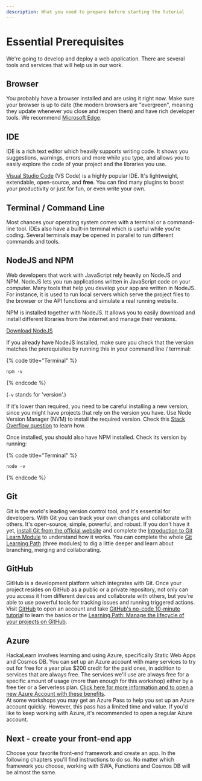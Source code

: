 ```yaml
---
description: What you need to prepare before starting the tutorial
---
```


# Essential Prerequisites

We're going to develop and deploy a web application. There are several tools and services that will help us in our work. 

## Browser

You probably have a browser installed and are using it right now. Make sure your browser is up to date \(the modern browsers are "evergreen", meaning they update whenever you close and reopen them\) and have rich developer tools. We recommend [Microsoft Edge](https://www.microsoft.com/edge?WT.mc_id=javascript-11627-shjacobs).

## IDE

IDE is a rich text editor which heavily supports writing code. It shows you suggestions, warnings, errors and more while you type, and allows you to easily explore the code of your project and the libraries you use. 

[Visual Studio Code](https://code.visualstudio.com/?WT.mc_id=javascript-38439-shjacobs&WT.mc_id=javascript-11627-shjacobs) \(VS Code\) is a highly popular IDE. It's lightweight, extendable, open-source, and **free**. You can find many plugins to boost your productivity or just for fun, or even write your own.

## Terminal / Command Line

Most chances your operating system comes with a terminal or a command-line tool. IDEs also have a built-in terminal which is useful while you're coding. Several terminals may be opened in parallel to run different commands and tools.

## NodeJS and NPM

Web developers that work with JavaScript rely heavily on NodeJS and NPM. NodeJS lets you run applications written in JavaScript code on your computer. Many tools that help you develop your app are written in NodeJS. For instance, it is used to run local servers which serve the project files to the browser or the API functions and simulate a real running website.

NPM is installed together with NodeJS. It allows you to easily download and install different libraries from the internet and manage their versions.

[Download NodeJS](https://nodejs.org/)

If you already have NodeJS installed, make sure you check that the version matches the prerequisites by running this in your command line / terminal:

{% code title="Terminal" %}
```text
npm -v
```
{% endcode %}

\(`-v` stands for 'version'.\)

If it's lower than required, you need to be careful installing a new version, since you might have projects that rely on the version you have. Use Node Version Manager \(NVM\) to install the required version. Check this [Stack Overflow question](https://stackoverflow.com/questions/8191459/how-do-i-update-node-js) to learn how.

Once installed, you should also have NPM installed. Check its version by running:

{% code title="Terminal" %}
```text
node -v
```
{% endcode %}

## Git

Git is the world's leading version control tool, and it's essential for developers. With Git you can track your own changes and collaborate with others. It's open-source, simple, powerful, and robust. If you don't have it yet, [install Git from the official website](https://git-scm.com/) and complete the [Introduction to Git Learn Module](https://docs.microsoft.com/learn/modules/intro-to-git/?WT.mc_id=javascript-11627-shjacobs) to understand how it works. You can complete the whole [Git Learning Path](https://docs.microsoft.com/learn/paths/intro-to-vc-git/?WT.mc_id=javascript-11627-shjacobs) \(three modules\) to dig a little deeper and learn about branching, merging and collaborating.

## GitHub

GitHub is a development platform which integrates with Git. Once your project resides on GitHub as a public or a private repository, not only can you access it from different devices and collaborate with others, but you're able to use powerful tools for tracking issues and running triggered actions. Visit [GitHub](https://github.com/) to open an account and take [GitHub's no-code 10-minute tutoria](https://guides.github.com/activities/hello-world/)l to learn the basics or the [Learning Path: Manage the lifecycle of your projects on GitHub](https://docs.microsoft.com/learn/paths/manage-project-lifecycle-github/?WT.mc_id=javascript-11627-shjacobs). 

## Azure

HackaLearn involves learning and using Azure, specifically Static Web Apps and Cosmos DB. You can set up an Azure account with many services to try out for free for a year plus $200 credit for the paid ones, in addition to services that are always free. The services we'll use are always free for a specific amount of usage \(more than enough for this workshop\) either by a free tier or a Serverless plan. [Click here for more information and to open a new Azure Account with these benefits](https://azure.microsoft.com/free/open-source/?WT.mc_id=javascript-11627-shjacobs).   
At some workshops you may get an Azure Pass to help you set up an Azure account quickly. However, this pass has a limited time and value. If you'd like to keep working with Azure, it's recommended to open a regular Azure account.

## Next - create your front-end app

Choose your favorite front-end framework and create an app. In the following chapters you'll find instructions to do so. No matter which framework you choose, working with SWA, Functions and Cosmos DB will be almost the same.

